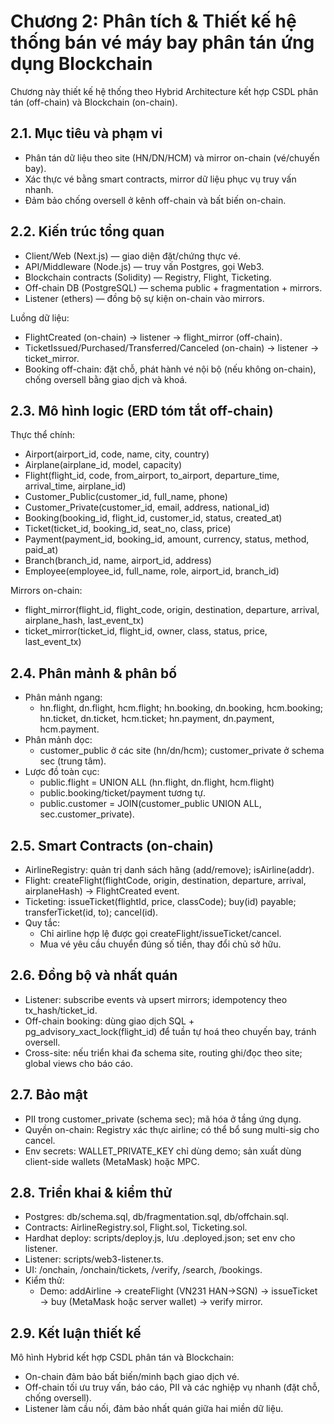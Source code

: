 # Chương 2: Phân tích & Thiết kế hệ thống bán vé máy bay phân tán ứng dụng Blockchain

Chương này thiết kế hệ thống theo Hybrid Architecture kết hợp CSDL phân tán (off-chain) và Blockchain (on-chain).

## 2.1. Mục tiêu và phạm vi
- Phân tán dữ liệu theo site (HN/DN/HCM) và mirror on-chain (vé/chuyến bay).
- Xác thực vé bằng smart contracts, mirror dữ liệu phục vụ truy vấn nhanh.
- Đảm bảo chống oversell ở kênh off-chain và bất biến on-chain.

## 2.2. Kiến trúc tổng quan

- Client/Web (Next.js) — giao diện đặt/chứng thực vé.
- API/Middleware (Node.js) — truy vấn Postgres, gọi Web3.
- Blockchain contracts (Solidity) — Registry, Flight, Ticketing.
- Off-chain DB (PostgreSQL) — schema public + fragmentation + mirrors.
- Listener (ethers) — đồng bộ sự kiện on-chain vào mirrors.

Luồng dữ liệu:
- FlightCreated (on-chain) → listener → flight_mirror (off-chain).
- TicketIssued/Purchased/Transferred/Canceled (on-chain) → listener → ticket_mirror.
- Booking off-chain: đặt chỗ, phát hành vé nội bộ (nếu không on-chain), chống oversell bằng giao dịch và khoá.

## 2.3. Mô hình logic (ERD tóm tắt off-chain)

Thực thể chính:
- Airport(airport_id, code, name, city, country)
- Airplane(airplane_id, model, capacity)
- Flight(flight_id, code, from_airport, to_airport, departure_time, arrival_time, airplane_id)
- Customer_Public(customer_id, full_name, phone)
- Customer_Private(customer_id, email, address, national_id)
- Booking(booking_id, flight_id, customer_id, status, created_at)
- Ticket(ticket_id, booking_id, seat_no, class, price)
- Payment(payment_id, booking_id, amount, currency, status, method, paid_at)
- Branch(branch_id, name, airport_id, address)
- Employee(employee_id, full_name, role, airport_id, branch_id)

Mirrors on-chain:
- flight_mirror(flight_id, flight_code, origin, destination, departure, arrival, airplane_hash, last_event_tx)
- ticket_mirror(ticket_id, flight_id, owner, class, status, price, last_event_tx)

## 2.4. Phân mảnh & phân bố

- Phân mảnh ngang:
  - hn.flight, dn.flight, hcm.flight; hn.booking, dn.booking, hcm.booking; hn.ticket, dn.ticket, hcm.ticket; hn.payment, dn.payment, hcm.payment.
- Phân mảnh dọc:
  - customer_public ở các site (hn/dn/hcm); customer_private ở schema sec (trung tâm).
- Lược đồ toàn cục:
  - public.flight = UNION ALL (hn.flight, dn.flight, hcm.flight)
  - public.booking/ticket/payment tương tự.
  - public.customer = JOIN(customer_public UNION ALL, sec.customer_private).

## 2.5. Smart Contracts (on-chain)

- AirlineRegistry: quản trị danh sách hãng (add/remove); isAirline(addr).
- Flight: createFlight(flightCode, origin, destination, departure, arrival, airplaneHash) → FlightCreated event.
- Ticketing: issueTicket(flightId, price, classCode); buy(id) payable; transferTicket(id, to); cancel(id).
- Quy tắc:
  - Chỉ airline hợp lệ được gọi createFlight/issueTicket/cancel.
  - Mua vé yêu cầu chuyển đúng số tiền, thay đổi chủ sở hữu.

## 2.6. Đồng bộ và nhất quán

- Listener: subscribe events và upsert mirrors; idempotency theo tx_hash/ticket_id.
- Off-chain booking: dùng giao dịch SQL + pg_advisory_xact_lock(flight_id) để tuần tự hoá theo chuyến bay, tránh oversell.
- Cross-site: nếu triển khai đa schema site, routing ghi/đọc theo site; global views cho báo cáo.

## 2.7. Bảo mật

- PII trong customer_private (schema sec); mã hóa ở tầng ứng dụng.
- Quyền on-chain: Registry xác thực airline; có thể bổ sung multi-sig cho cancel.
- Env secrets: WALLET_PRIVATE_KEY chỉ dùng demo; sản xuất dùng client-side wallets (MetaMask) hoặc MPC.

## 2.8. Triển khai & kiểm thử

- Postgres: db/schema.sql, db/fragmentation.sql, db/offchain.sql.
- Contracts: AirlineRegistry.sol, Flight.sol, Ticketing.sol.
- Hardhat deploy: scripts/deploy.js, lưu .deployed.json; set env cho listener.
- Listener: scripts/web3-listener.ts.
- UI: /onchain, /onchain/tickets, /verify, /search, /bookings.
- Kiểm thử:
  - Demo: addAirline → createFlight (VN231 HAN→SGN) → issueTicket → buy (MetaMask hoặc server wallet) → verify mirror.

## 2.9. Kết luận thiết kế

Mô hình Hybrid kết hợp CSDL phân tán và Blockchain:
- On-chain đảm bảo bất biến/minh bạch giao dịch vé.
- Off-chain tối ưu truy vấn, báo cáo, PII và các nghiệp vụ nhanh (đặt chỗ, chống oversell).
- Listener làm cầu nối, đảm bảo nhất quán giữa hai miền dữ liệu.